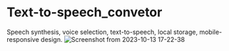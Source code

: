 # Text-to-speech_convetor
Speech synthesis, voice selection, text-to-speech, local storage, mobile-responsive design.
![Screenshot from 2023-10-13 17-22-38](https://github.com/Dennis-DW/Text-to-speech_convetor/assets/115493939/981c43dc-a91e-4027-bd45-a77f8112674c)
